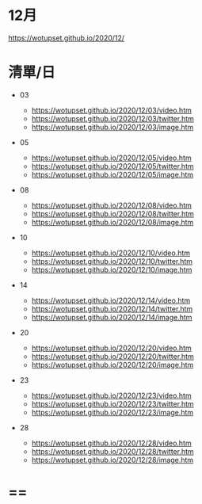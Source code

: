 # 12月
https://wotupset.github.io/2020/12/

# 清單/日
+ 03
  + https://wotupset.github.io/2020/12/03/video.htm
  + https://wotupset.github.io/2020/12/03/twitter.htm
  + https://wotupset.github.io/2020/12/03/image.htm
+ 05
  + https://wotupset.github.io/2020/12/05/video.htm
  + https://wotupset.github.io/2020/12/05/twitter.htm
  + https://wotupset.github.io/2020/12/05/image.htm
+ 08
  + https://wotupset.github.io/2020/12/08/video.htm
  + https://wotupset.github.io/2020/12/08/twitter.htm
  + https://wotupset.github.io/2020/12/08/image.htm
+ 10
  + https://wotupset.github.io/2020/12/10/video.htm
  + https://wotupset.github.io/2020/12/10/twitter.htm
  + https://wotupset.github.io/2020/12/10/image.htm
+ 14
  + https://wotupset.github.io/2020/12/14/video.htm
  + https://wotupset.github.io/2020/12/14/twitter.htm
  + https://wotupset.github.io/2020/12/14/image.htm
+ 20
  + https://wotupset.github.io/2020/12/20/video.htm
  + https://wotupset.github.io/2020/12/20/twitter.htm
  + https://wotupset.github.io/2020/12/20/image.htm

+ 23
  + https://wotupset.github.io/2020/12/23/video.htm
  + https://wotupset.github.io/2020/12/23/twitter.htm
  + https://wotupset.github.io/2020/12/23/image.htm
+ 28
  + https://wotupset.github.io/2020/12/28/video.htm
  + https://wotupset.github.io/2020/12/28/twitter.htm
  + https://wotupset.github.io/2020/12/28/image.htm

# ==
